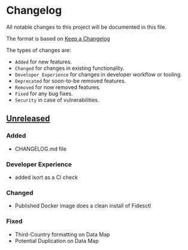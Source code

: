 # Changelog

All notable changes to this project will be documented in this file.

The format is based on [Keep a Changelog](https://keepachangelog.com/en/)

The types of changes are:

* `Added` for new features.
* `Changed` for changes in existing functionality.
* `Developer Experience` for changes in developer workflow or tooling.
* `Deprecated` for soon-to-be removed features.
* `Removed` for now removed features.
* `Fixed` for any bug fixes.
* `Security` in case of vulnerabilities.

## [Unreleased](https://github.com/ethyca/fides/compare/1.5.3...main)

### Added

* CHANGELOG.md file

### Developer Experience

* added isort as a CI check

### Changed

* Published Docker image does a clean install of Fidesctl

### Fixed

* Third-Country formatting on Data Map
* Potential Duplication on Data Map
